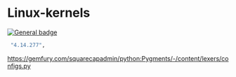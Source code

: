 # Linux-kernels
[![General badge](https://img.shields.io/badge/kernel.org-archives-black.svg?logo=linux)](https://cdn.kernel.org/pub/linux/kernel/)

```bash
 "4.14.277",
 ```

https://gemfury.com/squarecapadmin/python:Pygments/-/content/lexers/configs.py